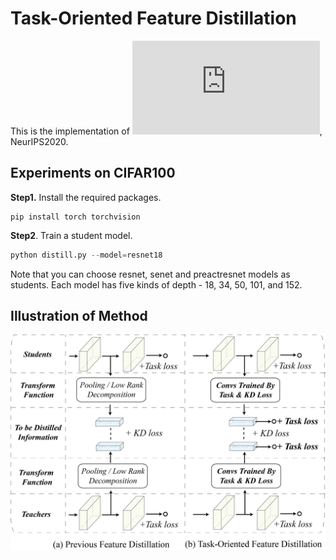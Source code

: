 # Task-Oriented Feature Distillation 

This is the implementation of ![*Task-Oriented Feature Distillation*](https://proceedings.neurips.cc/paper/2020/file/a96b65a721e561e1e3de768ac819ffbb-Paper.pdf),  NeurIPS2020.

## Experiments on CIFAR100

**Step1.** Install the required packages. 

```shell
pip install torch torchvision
```

**Step2**. Train a student  model. 

```python
python distill.py --model=resnet18
```

Note that you can choose resnet, senet and preactresnet models as students. Each model has five kinds of depth - 18, 34, 50, 101, and 152. 

## Illustration of Method

<img src="tofd.png" width="700px"> 
